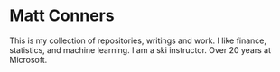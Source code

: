 # Matt Conners

This is my collection of repositories, writings and work.  I like finance, statistics, and machine learning. I am a ski instructor. Over 20 years at Microsoft.
